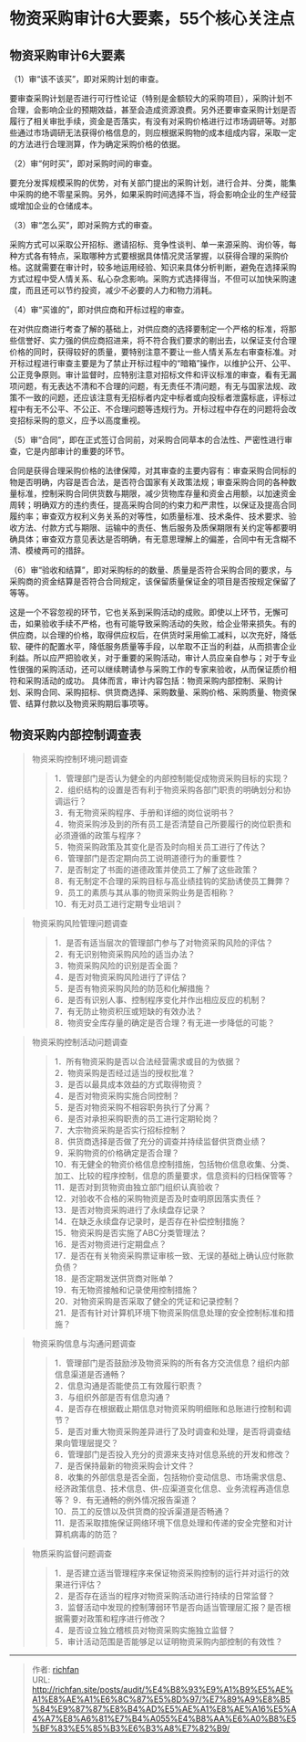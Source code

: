 # 物资采购审计6大要素，55个核心关注点

## 物资采购审计6大要素

（1）审“该不该买”，即对采购计划的审查。

要审查采购计划是否进行可行性论证（特别是金额较大的采购项目），采购计划不合理，会影响企业的预期效益，甚至会造成资源浪费。另外还要审查采购计划是否履行了相关审批手续，资金是否落实，有没有对采购价格进行过市场调研等。对那些通过市场调研无法获得价格信息的，则应根据采购物的成本组成内容，采取一定的方法进行合理测算，作为确定采购价格的依据。

（2）审“何时买”，即对采购时间的审查。

要充分发挥规模采购的优势，对有关部门提出的采购计划，进行合并、分类，能集中采购的绝不零星采购。另外，如果采购时间选择不当，将会影响企业的生产经营或增加企业的仓储成本。

（3）审“怎么买”，即对采购方式的审查。

采购方式可以采取公开招标、邀请招标、竞争性谈判、单一来源采购、询价等，每种方式各有特点，采取哪种方式要根据具体情况灵活掌握，以获得合理的采购价格。这就需要在审计时，较多地运用经验、知识来具体分析判断，避免在选择采购方式过程中受人情关系、私心杂念影响。采购方式选择得当，不但可以加快采购速度，而且还可以节约投资，减少不必要的人力和物力消耗。

（4）审“买谁的”，即对供应商和开标过程的审查。

在对供应商进行考查了解的基础上，对供应商的选择要制定一个严格的标准，将那些信誉好、实力强的供应商招进来，将不符合我们要求的剔出去，以保证支付合理价格的同时，获得较好的质量，要特别注意不要让一些人情关系左右审查标准。对开标过程进行审查主要是为了禁止开标过程中的“暗箱”操作，以维护公开、公平、公正竞争原则。审计监督时，应特别注意对招标文件和评议标准的审查，看有无漏项问题，有无表达不清和不合理的问题，有无责任不清问题，有无与国家法规、政策不一致的问题，还应该注意有无招标者内定中标者或向投标者泄露标底，评标过程中有无不公平、不公正、不合理问题等违规行为。开标过程中存在的问题将会改变招标采购的意义，应予以高度重视。

（5）审“合同”，即在正式签订合同前，对采购合同草本的合法性、严密性进行审查，它是内部审计的重要的环节。

合同是获得合理采购价格的法律保障，对其审查的主要内容有：审查采购合同标的物是否明确，内容是否合法，是否符合国家有关政策法规；审查采购合同的各种数量标准，控制采购合同供货数与期限，减少货物库存量和资金占用额，以加速资金周转；明确双方的违约责任，提高采购合同的约束力和严肃性，以保证及提高合同履约率；审查双方权利义务关系的对等性，如质量标准、技术条件、技术要求、验收方法、付款方式与期限、运输中的责任、售后服务及质保期限有关约定等都要明确具体；审查双方意见表达是否明确，有无意思理解上的偏差，合同中有无含糊不清、模棱两可的措辞。

（6）审“验收和结算”，即对采购标的的数量、质量是否符合采购合同的要求，与采购商的资金结算是否符合合同规定，该保留质量保证金的项目是否按规定保留了等等。

这是一个不容忽视的环节，它也关系到采购活动的成败。即使以上环节，无懈可击，如果验收手续不严格，也有可能导致采购活动的失败，给企业带来损失。有的供应商，以合理的价格，取得供应权后，在供货时采用偷工减料，以次充好，降低软、硬件的配置水平，降低服务质量等手段，以牟取不正当的利益，从而损害企业利益。所以应严把验收关，对于重要的采购活动，审计人员应亲自参与；对于专业性很强的采购活动，还可以继续聘请参与采购工作的专家来验收，从而保证质价相符和采购活动的成功。
具体而言，审计内容包括：物资采购内部控制、采购计划、采购合同、采购招标、供货商选择、采购数量、采购价格、采购质量、物资保管、结算付款以及物资采购期后事项等。

## 物资采购内部控制调查表
> 物资采购控制环境问题调查
>> 1．管理部门是否认为健全的内部控制能促成物资采购目标的实现？  
>> 2．组织结构的设置是否有利于物资采购各部门职责的明确划分和协调运行？  
>> 3．有无物资采购程序、手册和详细的岗位说明书？  
>> 4．物资采购涉及到的所有员工是否清楚自己所要履行的岗位职责和必须遵循的政策与程序？  
>> 5．物资采购政策及其变化是否及时向相关员工进行了传达？  
>> 6．管理部门是否定期向员工说明道德行为的重要性？  
>> 7．是否制定了书面的道德政策并使员工了解了这些政策？   
>> 8．有无制定不合理的采购目标与高业绩挂钩的奖励诱使员工舞弊？  
>> 9．员工的素质与其从事的物资采购业务是否相称？  
>> 10．有无对员工进行定期专业培训？

> 物资采购风险管理问题调查  
>> 1．是否有适当层次的管理部门参与了对物资采购风险的评估？  
>> 2．有无识别物资采购风险的适当办法？  
>> 3．物资采购风险的识别是否全面？  
>> 4．是否对物资采购风险进行了评估？  
>> 5．是否有物资采购风险的防范和化解措施？  
>> 6．是否有识别人事、控制程序变化并作出相应反应的机制？  
>> 7．有无防止物资积压或短缺的有效办法？  
>> 8．物资安全库存量的确定是否合理？有无进一步降低的可能？

> 物资采购控制活动问题调查  
>> 1．所有物资采购是否以合法经营需求或目的为依据？  
>> 2．物资采购是否经过适当的授权批准？  
>> 3．是否以最具成本效益的方式取得物资？  
>> 4．是否对物资采购实施合同控制？   
>> 5．是否对物资采购不相容职务执行了分离？  
>> 6．是否对承担采购职责的员工进行定期轮岗？  
>> 7．大宗物资采购是否实行招标控制？  
>> 8．供货商选择是否做了充分的调查并持续监督供货商业绩？  
>> 9．采购物资的价格确定是否合理？  
>> 10．有无健全的物资价格信息控制措施，包括物价信息收集、分类、加工、比较的程序控制，信息的质量要求，信息资料的归档保管等？  
>> 11．是否对到货物资由独立部门组织认真验收？  
>> 12．对验收不合格的采购物资是否及时查明原因落实责任？  
>> 13．是否对物资采购进行了永续盘存记录？  
>> 14．在缺乏永续盘存记录时，是否存在补偿控制措施？  
>> 15．物资采购是否实施了ABC分类管理法？  
>> 16．是否对物资进行定期盘点？  
>> 17．是否在有关物资采购票证审核一致、无误的基础上确认应付账款负债？  
>> 18．是否定期发送供货商对账单？  
>> 19．有无物资接触和记录使用控制措施？  
>> 20．对物资采购是否采取了健全的凭证和记录控制？  
>> 21．是否有针对计算机环境下物资采购信息处理的安全控制标准和措施？

> 物资采购信息与沟通问题调查  
>> 1．管理部门是否鼓励涉及物资采购的所有各方交流信息？组织内部信息渠道是否通畅？  
>> 2．信息沟通是否能使员工有效履行职责？  
>> 3．与组织外部是否有信息沟通？  
>> 4．是否存在根据截止期信息对物资采购明细账和总账进行控制和调节？  
>> 5．是否对重大物资采购差异进行了及时调查和处理，是否将调查结果向管理层提交？  
>> 6．管理部门是否投入充分的资源来支持对信息系统的开发和修改？  
>> 7．是否保持最新的物资采购会计文件？  
>> 8．收集的外部信息是否全面，包括物价变动信息、市场需求信息、经济政策信息、技术信息、供-应渠道变化信息、业务流程再造信息等？
>> 9．有无通畅的例外情况报告渠道？  
>> 10．员工的反馈以及供货商的投诉渠道是否畅通？  
>> 11．是否采取措施保证网络环境下信息处理和传递的安全完整和对计算机病毒的防范？

> 物质采购监督问题调查  
>> 1．是否建立适当管理程序来保证物资采购控制的运行并对运行的效果进行评估？  
>> 2．是否存在适当的程序对物资采购活动进行持续的日常监督？  
>> 3．监督活动中发现的控制薄弱环节是否向适当管理层汇报？是否根据需要对政策和程序进行修改？  
>> 4．是否设立独立稽核员对物资采购实施独立监督？  
>> 5．审计活动范围是否能够足以证明物资采购内部控制的有效性？

---

> 作者: [richfan](https://richfan.site/)  
> URL: http://richfan.site/posts/audit/%E4%B8%93%E9%A1%B9%E5%AE%A1%E8%AE%A1%E6%8C%87%E5%8D%97/%E7%89%A9%E8%B5%84%E9%87%87%E8%B4%AD%E5%AE%A1%E8%AE%A16%E5%A4%A7%E8%A6%81%E7%B4%A055%E4%B8%AA%E6%A0%B8%E5%BF%83%E5%85%B3%E6%B3%A8%E7%82%B9/  

